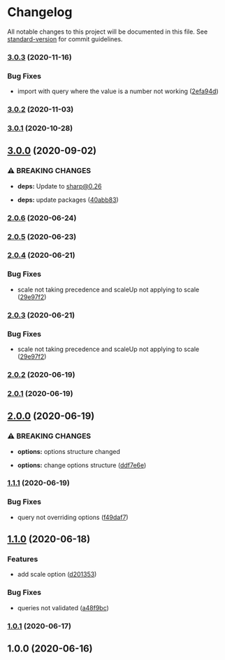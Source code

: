 # Changelog

All notable changes to this project will be documented in this file. See [standard-version](https://github.com/conventional-changelog/standard-version) for commit guidelines.

### [3.0.3](https://github.com/Calvin-LL/webpack-image-resize-loader/compare/v3.0.2...v3.0.3) (2020-11-16)

### Bug Fixes

- import with query where the value is a number not working ([2efa94d](https://github.com/Calvin-LL/webpack-image-resize-loader/commit/2efa94dcdaf82b472ad409c4609fea5629f3deeb))

### [3.0.2](https://github.com/Calvin-LL/webpack-image-resize-loader/compare/v3.0.1...v3.0.2) (2020-11-03)

### [3.0.1](https://github.com/Calvin-LL/webpack-image-resize-loader/compare/v3.0.0...v3.0.1) (2020-10-28)

## [3.0.0](https://github.com/Calvin-LL/webpack-image-resize-loader/compare/v2.0.6...v3.0.0) (2020-09-02)

### ⚠ BREAKING CHANGES

- **deps:** Update to [sharp@0.26](https://sharp.pixelplumbing.com/changelog#v026---zoom)

- **deps:** update packages ([40abb83](https://github.com/Calvin-LL/webpack-image-resize-loader/commit/40abb83caf12c9bf62ec62d49849659c125bc782))

### [2.0.6](https://github.com/Calvin-LL/webpack-image-resize-loader/compare/v2.0.5...v2.0.6) (2020-06-24)

### [2.0.5](https://github.com/Calvin-LL/webpack-image-resize-loader/compare/v2.0.4...v2.0.5) (2020-06-23)

### [2.0.4](https://github.com/Calvin-LL/webpack-image-resize-loader/compare/v2.0.2...v2.0.4) (2020-06-21)

### Bug Fixes

- scale not taking precedence and scaleUp not applying to scale ([29e97f2](https://github.com/Calvin-LL/webpack-image-resize-loader/commit/29e97f251f9e6c99449447515064a54c95efcb1c))

### [2.0.3](https://github.com/Calvin-LL/webpack-image-resize-loader/compare/v2.0.2...v2.0.3) (2020-06-21)

### Bug Fixes

- scale not taking precedence and scaleUp not applying to scale ([29e97f2](https://github.com/Calvin-LL/webpack-image-resize-loader/commit/29e97f251f9e6c99449447515064a54c95efcb1c))

### [2.0.2](https://github.com/Calvin-LL/webpack-image-resize-loader/compare/v2.0.1...v2.0.2) (2020-06-19)

### [2.0.1](https://github.com/Calvin-LL/webpack-image-resize-loader/compare/v2.0.0...v2.0.1) (2020-06-19)

## [2.0.0](https://github.com/Calvin-LL/webpack-image-resize-loader/compare/v1.1.1...v2.0.0) (2020-06-19)

### ⚠ BREAKING CHANGES

- **options:** options structure changed

- **options:** change options structure ([ddf7e6e](https://github.com/Calvin-LL/webpack-image-resize-loader/commit/ddf7e6e767bdbf8b151d69b8dfb477827615f2f5))

### [1.1.1](https://github.com/Calvin-LL/webpack-image-resize-loader/compare/v1.1.0...v1.1.1) (2020-06-19)

### Bug Fixes

- query not overriding options ([f49daf7](https://github.com/Calvin-LL/webpack-image-resize-loader/commit/f49daf7aac09ce014eddc901a0d07171d8175e8b))

## [1.1.0](https://github.com/Calvin-LL/webpack-image-resize-loader/compare/v1.0.1...v1.1.0) (2020-06-18)

### Features

- add scale option ([d201353](https://github.com/Calvin-LL/webpack-image-resize-loader/commit/d201353b82d133766f84aa94350702ee95145aa4))

### Bug Fixes

- queries not validated ([a48f9bc](https://github.com/Calvin-LL/webpack-image-resize-loader/commit/a48f9bc18fbf28e108e436965eadf7d6b440bd0d))

### [1.0.1](https://github.com/Calvin-LL/webpack-image-resize-loader/compare/v1.0.0...v1.0.1) (2020-06-17)

## 1.0.0 (2020-06-16)
